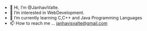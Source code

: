 - 👋 Hi, I’m @JanhaviValte.
- 👀 I’m interested in WebDevelopment.
- 🌱 I’m currently learning C,C++ and Java Programming Languages
- 📫 How to reach me ...  janhavisvalte@gmail.com

<!---
JanhaviValte/JanhaviValte is a ✨ special ✨ repository because its `README.md` (this file) appears on your GitHub profile.
You can click the Preview link to take a look at your changes.
--->
